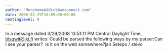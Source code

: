 ```yaml
---
author: "MorphemeAddict@wmconnect.com"
date: 2008-03-29T16:09:00+00:00
nestinglevel: 0
---
```

In a message dated 3/29/2008 13:51:11 PM Central Daylight Time, [bisqwit@iki.fi](mailto://bisqwit@iki.fi) writes:
Could be parsed the following ways by my parser:Can I see your parser?  Is it on the web somewhere?jan Setepo / stevo